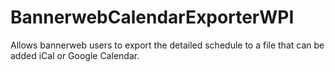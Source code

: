 # BannerwebCalendarExporterWPI
Allows bannerweb users to export the detailed schedule to a file that can be added iCal or Google Calendar.
